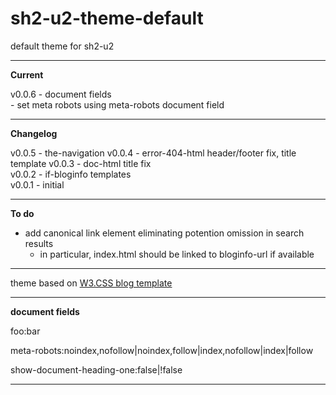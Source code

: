 # sh2-u2-theme-default

default theme for sh2-u2

---

**Current**

v0.0.6 - document fields <!-- 2017/08/04  8:59 -->  
\- set meta robots using meta-robots document field

---

**Changelog**

v0.0.5 - the-navigation <!-- 2017/08/03  8:49 -->
v0.0.4 - error-404-html header/footer fix, title template
v0.0.3 - doc-html title fix  
v0.0.2 - if-bloginfo templates   
v0.0.1 - initial 

---

**To do**

- add canonical link element eliminating potention omission in search results
  + in particular, index.html should be linked to bloginfo-url if available

---

theme 
based on [W3.CSS blog template](https://www.w3schools.com/w3css/tryw3css_templates_blog.htm)

---

**document fields**

foo:bar

meta-robots:noindex,nofollow|noindex,follow|index,nofollow|index|follow

show-document-heading-one:false|!false

---
